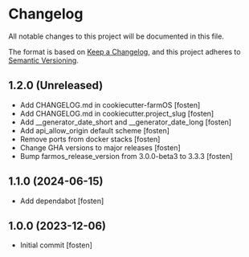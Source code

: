 # Changelog

All notable changes to this project will be documented in this file.

The format is based on [Keep a Changelog](https://keepachangelog.com/en/1.0.0/),
and this project adheres to [Semantic Versioning](https://semver.org/spec/v2.0.0.html).

## 1.2.0 (Unreleased)

- Add CHANGELOG.md in cookiecutter-farmOS [fosten]
- Add CHANGELOG.md in cookiecutter.project_slug [fosten]
- Add __generator_date_short and __generator_date_long [fosten]
- Add api_allow_origin default scheme [fosten]
- Remove ports from docker stacks [fosten]
- Change GHA versions to major releases [fosten]
- Bump farmos_release_version from 3.0.0-beta3 to 3.3.3 [fosten]

## 1.1.0 (2024-06-15)

- Add dependabot [fosten]

## 1.0.0 (2023-12-06)

- Initial commit [fosten]